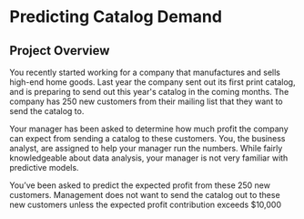 # Predicting Catalog Demand

## Project Overview

You recently started working for a company that manufactures and sells high-end home goods. Last year the company sent out its first print catalog, and is preparing to send out this year's catalog in the coming months. The company has 250 new customers from their mailing list that they want to send the catalog to.

Your manager has been asked to determine how much profit the company can expect from sending a catalog to these customers. You, the business analyst, are assigned to help your manager run the numbers. While fairly knowledgeable about data analysis, your manager is not very familiar with predictive models.

You’ve been asked to predict the expected profit from these 250 new customers. Management does not want to send the catalog out to these new customers unless the expected profit contribution exceeds $10,000